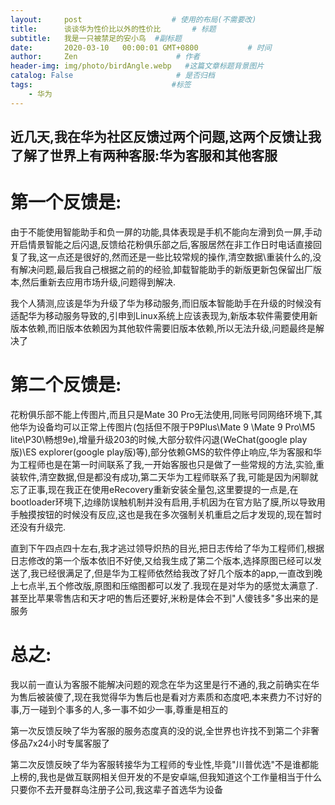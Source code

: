 ```yaml
---
layout:     post                    # 使用的布局(不需要改)
title:      谈谈华为性价比以外的性价比       # 标题
subtitle:   我是一只被禁足的安小鸟  #副标题
date:       2020-03-10   00:00:01 GMT+0800           # 时间
author:     Zen                      # 作者
header-img: img/photo/birdAngle.webp   #这篇文章标题背景图片
catalog: False                       # 是否归档
tags:                               #标签
    - 华为
---
```

近几天,我在华为社区反馈过两个问题,这两个反馈让我了解了世界上有两种客服:华为客服和其他客服
----
# 第一个反馈是:
由于不能使用智能助手和负一屏的功能,具体表现是手机不能向左滑到负一屏,手动开启情景智能之后闪退,反馈给花粉俱乐部之后,客服居然在非工作日时电话直接回复了我,这一点还是很好的,然而还是一些比较常规的操作,清空数据\重装什么的,没有解决问题,最后我自己根据之前的的经验,卸载智能助手的新版更新包保留出厂版本,然后重新去应用市场升级,问题得到解决.

我个人猜测,应该是华为升级了华为移动服务,而旧版本智能助手在升级的时候没有适配华为移动服务导致的,引申到Linux系统上应该表现为,新版本软件需要使用新版本依赖,而旧版本依赖因为其他软件需要旧版本依赖,所以无法升级,问题最终是解决了

# 第二个反馈是:
花粉俱乐部不能上传图片,而且只是Mate 30 Pro无法使用,同账号同网络环境下,其他华为设备均可以正常上传图片(包括但不限于P9Plus\Mate 9 \Mate 9 Pro\M5 lite\P30\畅想9e),增量升级203的时候,大部分软件闪退(WeChat(google play版)\ES explorer(google play版)等),部分依赖GMS的软件停止响应,华为客服和华为工程师也是在第一时间联系了我,一开始客服也只是做了一些常规的方法,实验,重装软件,清空数据,但是都没有成功,第二天华为工程师联系了我,可能是因为闲聊就忘了正事,现在我正在使用eRecovery重新安装全量包,这里要提的一点是,在bootloader环境下,边缘防误触机制并没有启用,手机因为在官方贴了膜,所以导致用手触摸按钮的时候没有反应,这也是我在多次强制关机重启之后才发现的,现在暂时还没有升级完.

直到下午四点四十左右,我才逃过领导炽热的目光,把日志传给了华为工程师们,根据日志修改的第一个版本依旧不好使,又给我生成了第二个版本,选择原图已经可以发送了,我已经很满足了,但是华为工程师依然给我改了好几个版本的app,一直改到晚上七点半,五个修改版,原图和压缩图都可以发了.我现在是对华为的感觉太满意了.甚至比苹果零售店和天才吧的售后还要好,米粉是体会不到"人傻钱多"多出来的是服务

# 总之:
我以前一直认为客服不能解决问题的观念在华为这里是行不通的,我之前确实在华为售后被装傻了,现在我觉得华为售后也是看对方素质和态度吧,本来费力不讨好的事,万一碰到个事多的人,多一事不如少一事,尊重是相互的

第一次反馈反映了华为客服的服务态度真的没的说,全世界也许找不到第二个非奢侈品7x24小时专属客服了

第二次反馈反映了华为客服转接华为工程师的专业性,毕竟"川普优选"不是谁都能上榜的,我也是做互联网相关但开发的不是安卓端,但我知道这个工作量相当于什么
只要你不去开曼群岛注册子公司,我这辈子首选华为设备

